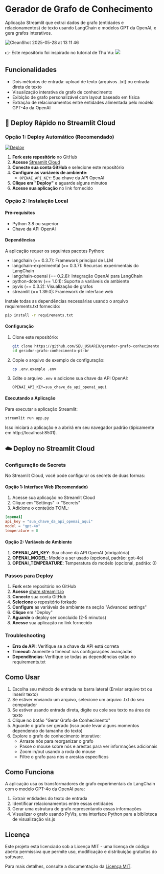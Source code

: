 # Gerador de Grafo de Conhecimento

Aplicação Streamlit que extrai dados de grafo (entidades e relacionamentos) de texto usando LangChain e modelos GPT da OpenAI, e gera grafos interativos.

![CleanShot 2025-05-28 at 13 11 46](https://github.com/user-attachments/assets/4fef9158-8dd8-432d-bb8a-b53953a82c6c)

👉 Este repositório foi inspirado no tutorial de Thu Vu:
[![](https://img.youtube.com/vi/O-T_6KOXML4/0.jpg)](https://www.youtube.com/watch?v=O-T_6KOXML4)

## Funcionalidades

- Dois métodos de entrada: upload de texto (arquivos .txt) ou entrada direta de texto
- Visualização interativa de grafo de conhecimento
- Exibição de grafo personalizável com layout baseado em física
- Extração de relacionamentos entre entidades alimentada pelo modelo GPT-4o da OpenAI

## 🚀 Deploy Rápido no Streamlit Cloud

### Opção 1: Deploy Automático (Recomendado)

[![Deploy](https://static.streamlit.io/badges/streamlit_badge_black_white.svg)](https://share.streamlit.io/deploy)

1. **Fork este repositório** no GitHub
2. **Acesse** [Streamlit Cloud](https://share.streamlit.io/)
3. **Conecte sua conta GitHub** e selecione este repositório
4. **Configure as variáveis de ambiente:**
   - `OPENAI_API_KEY`: Sua chave da API OpenAI
5. **Clique em "Deploy"** e aguarde alguns minutos
6. **Acesse sua aplicação** no link fornecido

### Opção 2: Instalação Local

#### Pré-requisitos

- Python 3.8 ou superior
- Chave da API OpenAI

#### Dependências

A aplicação requer os seguintes pacotes Python:

- langchain (== 0.3.7): Framework principal de LLM
- langchain-experimental (== 0.3.7): Recursos experimentais do LangChain
- langchain-openai (== 0.2.8): Integração OpenAI para LangChain
- python-dotenv (== 1.0.1): Suporte a variáveis de ambiente
- pyvis (== 0.3.2): Visualização de grafos
- streamlit (== 1.39.0): Framework de interface web

Instale todas as dependências necessárias usando o arquivo requirements.txt fornecido:

```bash
pip install -r requirements.txt
```

#### Configuração

1. Clone este repositório:
   ```bash
   git clone https://github.com/SEU_USUARIO/gerador-grafo-conhecimento-pt-br.git
   cd gerador-grafo-conhecimento-pt-br
   ```

2. Copie o arquivo de exemplo de configuração:
   ```bash
   cp .env.example .env
   ```

3. Edite o arquivo `.env` e adicione sua chave da API OpenAI:
   ```
   OPENAI_API_KEY=sua_chave_da_api_openai_aqui
   ```

#### Executando a Aplicação

Para executar a aplicação Streamlit:

```bash
streamlit run app.py
```

Isso iniciará a aplicação e a abrirá em seu navegador padrão (tipicamente em http://localhost:8501).

## ☁️ Deploy no Streamlit Cloud

### Configuração de Secrets

No Streamlit Cloud, você pode configurar os secrets de duas formas:

#### **Opção 1: Interface Web (Recomendado)**
1. Acesse sua aplicação no Streamlit Cloud
2. Clique em "Settings" → "Secrets"
3. Adicione o conteúdo TOML:

```toml
[openai]
api_key = "sua_chave_da_api_openai_aqui"
model = "gpt-4o"
temperature = 0
```

#### **Opção 2: Variáveis de Ambiente**
1. **OPENAI_API_KEY**: Sua chave da API OpenAI (obrigatória)
2. **OPENAI_MODEL**: Modelo a ser usado (opcional, padrão: gpt-4o)
3. **OPENAI_TEMPERATURE**: Temperatura do modelo (opcional, padrão: 0)

### Passos para Deploy

1. **Fork** este repositório no GitHub
2. **Acesse** [share.streamlit.io](https://share.streamlit.io/)
3. **Conecte** sua conta GitHub
4. **Selecione** o repositório forkado
5. **Configure** as variáveis de ambiente na seção "Advanced settings"
6. **Clique** em "Deploy"
7. **Aguarde** o deploy ser concluído (2-5 minutos)
8. **Acesse** sua aplicação no link fornecido

### Troubleshooting

- **Erro de API**: Verifique se a chave da API está correta
- **Timeout**: Aumente o timeout nas configurações avançadas
- **Dependências**: Verifique se todas as dependências estão no requirements.txt

## Como Usar

1. Escolha seu método de entrada na barra lateral (Enviar arquivo txt ou Inserir texto)
2. Se estiver enviando um arquivo, selecione um arquivo .txt do seu computador
3. Se estiver usando entrada direta, digite ou cole seu texto na área de texto
4. Clique no botão "Gerar Grafo de Conhecimento"
5. Aguarde o grafo ser gerado (isso pode levar alguns momentos dependendo do tamanho do texto)
6. Explore o grafo de conhecimento interativo:
   - Arraste nós para reorganizar o grafo
   - Passe o mouse sobre nós e arestas para ver informações adicionais
   - Zoom in/out usando a roda do mouse
   - Filtre o grafo para nós e arestas específicos

## Como Funciona

A aplicação usa os transformadores de grafo experimentais do LangChain com o modelo GPT-4o da OpenAI para:
1. Extrair entidades do texto de entrada
2. Identificar relacionamentos entre essas entidades
3. Gerar uma estrutura de grafo representando essas informações
4. Visualizar o grafo usando PyVis, uma interface Python para a biblioteca de visualização vis.js

## Licença

Este projeto está licenciado sob a Licença MIT - uma licença de código aberto permissiva que permite uso, modificação e distribuição gratuitos do software.

Para mais detalhes, consulte a documentação da [Licença MIT](https://opensource.org/licenses/MIT).
